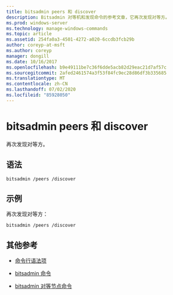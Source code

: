 ```yaml
---
title: bitsadmin peers 和 discover
description: Bitsadmin 对等机和发现命令的参考文章，它再次发现对等方。
ms.prod: windows-server
ms.technology: manage-windows-commands
ms.topic: article
ms.assetid: 254fa0a3-4501-4272-a020-6ccdb3fcb29b
author: coreyp-at-msft
ms.author: coreyp
manager: dongill
ms.date: 10/16/2017
ms.openlocfilehash: b9e49111be7c36f6dde5acb82d29eac21d7af57c
ms.sourcegitcommit: 2afed2461574a3f53f84fc9ec28d86df3b335685
ms.translationtype: MT
ms.contentlocale: zh-CN
ms.lasthandoff: 07/02/2020
ms.locfileid: "85928050"
---
```

# <a name="bitsadmin-peers-and-discover"></a>bitsadmin peers 和 discover

再次发现对等方。

## <a name="syntax"></a>语法

```
bitsadmin /peers /discover
```

## <a name="examples"></a>示例

再次发现对等方：

```
bitsadmin /peers /discover
```

## <a name="additional-references"></a>其他参考

- [命令行语法项](command-line-syntax-key.md)

- [bitsadmin 命令](bitsadmin.md)

- [bitsadmin 对等节点命令](bitsadmin-peers.md)
